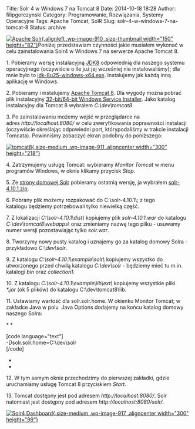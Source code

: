 Title: Solr 4 w Windows 7 na Tomcat 8
Date: 2014-10-18 18:28
Author: filipgorczynski
Category: Programowanie, Rozwiązania, Systemy Operacyjne
Tags: Apache Tomcat, SolR
Slug: solr-4-w-windows-7-na-tomcat-8
Status: archive

[![Apache Solr](https://filipgorczynski.files.wordpress.com/2014/10/solr.png?w=150){.alignleft .wp-image-910 .size-thumbnail width="150" height="82"}](http://filipgorczynski.wordpress.com/2014/10/18/solr-4-w-windows-7-na-tomcat-8/ "Solr 4 w Windows 7 na Tomcat 8")Poniżej przedstawiam czynności jakie musiałem wykonać w celu zainstalowania Solr4 w Windows 7 na serwerze Apache Tomcat 8.

1\. Pobieramy wersję instalacyjną [JDK8](http://www.oracle.com/technetwork/java/javase/downloads/jdk8-downloads-2133151.html) odpowiednią dla naszego systemu operacyjnego (oczywiście o ile już jej wcześniej nie instalowaliśmy); dla mnie było to [jdk-8u25-windows-x64.exe](http://download.oracle.com/otn-pub/java/jdk/8u25-b18/jdk-8u25-windows-x64.exe). Instalujemy jak każdą inną aplikację w Windows.

2\. Pobieramy i instalujemy [Apache Tomcat 8](http://tomcat.apache.org/download-80.cgi). Dla wygody można pobrać plik instalacyjny [32-bit/64-bit Windows Service Installer](http://ftp.piotrkosoft.net/pub/mirrors/ftp.apache.org/tomcat/tomcat-8/v8.0.14/bin/apache-tomcat-8.0.14.exe). Jako katalog instalacyjny dla Tomcat 8 wybrałem *C:\\dev\\tomcat8*.

3\. Po zainstalowaniu możemy wejść w przeglądarce na adres *http://localhost:8080/* w celu zweryfikowania poprawności instalacji (oczywiście określając odpowiedni port, którypodaliśmy w trakcie instalacji Tomcata). Powinniśmy zobaczyć ekran podobny do poniższego:

[![tomcat8](https://filipgorczynski.files.wordpress.com/2014/10/tomcat8.png?w=300){.size-medium .wp-image-911 .aligncenter width="300" height="218"}](https://filipgorczynski.files.wordpress.com/2014/10/tomcat8.png)

4\. Zatrzymujemy usługę Tomcat: wybieramy *Monitor Tomcat* w menu programów Windows, w oknie klikamy przycisk *Stop*.

5\. Ze [strony domowej Solr](http://lucene.apache.org/solr/) pobieramy ostatnią wersję, ja wybrałem [solr-4.10.1.zip](http://ftp.ps.pl/pub/apache/lucene/solr/4.10.1/solr-4.10.1.zip).

6\. Pobrany plik możemy rozpakować do C:\\solr-4.10.1\\; z tego katalogu będziemy potrzebowali tylko niewielką część.

7. Z lokalizacji *C:\\solr-4.10.1\\dist\\* kopiujemy plik *solr-4.10.1.war* do katalogu *C:\\dev\\tomcat8\\webapps\\* oraz zmieniamy nazwę tego pliku - usuwamy numer wersji pozostawiając tylko *solr.war*.

8\. Tworzymy nowy pusty katalog i uznajemy go za katalog domowy Solra - przykładowo *C:\\dev\\solr*.

9\. Z katalogu *C:\\solr-4.10.1\\example\\solr\\* kopiujemy wszystko do utworzonego przed chwilą katalogu *C:\\dev\\solr* - będziemy mieć tu m.in. katalogi *bin* oraz *collection1*.

10\. Z katalogu *C:\\solr-4.10.1\\example\\lib\\ext\\* kopiujemy wszystkie pliki *\*.jar* (ok 5 plików) do katalogu C:\\dev\\tomcat8\\lib.

11\. Ustawiamy wartość dla solr.solr.home. W okienku Monitor Tomcat; w zakładce Java w polu  Java Options dodajemy na końcu katalog domowy naszego Solra:

\* *

\[code language="text"\]  
-Dsolr.solr.home=C:\\dev\\solr  
\[/code\]

*  
*

12\. W tym samym oknie przechodzimy do pierwszej zakładki, gdzie uruchamiamy usługę Tomcat 8 przyciskiem *Start*.

13\. Tomcat dostępny jest pod adresem *http://localhost:8080/*. Solr natomiast jest dostępny pod adresem *http://localhost:8080/solr/*.

[![Solr4 Dashboard](https://filipgorczynski.files.wordpress.com/2014/10/solr4dashboard.png?w=300){.size-medium .wp-image-917 .aligncenter width="300" height="99"}](https://filipgorczynski.files.wordpress.com/2014/10/solr4dashboard.png)
